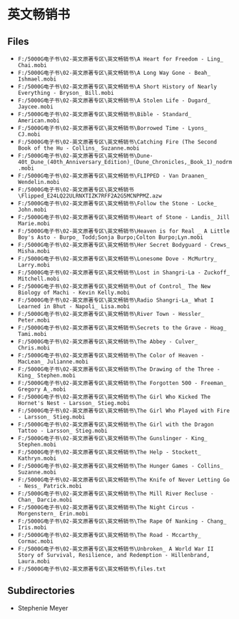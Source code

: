 # 英文畅销书

## Files

- `F:/5000G电子书\02-英文原著专区\英文畅销书\A Heart for Freedom - Ling_ Chai.mobi`
- `F:/5000G电子书\02-英文原著专区\英文畅销书\A Long Way Gone - Beah_ Ishmael.mobi`
- `F:/5000G电子书\02-英文原著专区\英文畅销书\A Short History of Nearly Everything - Bryson_ Bill.mobi`
- `F:/5000G电子书\02-英文原著专区\英文畅销书\A Stolen Life - Dugard_ Jaycee.mobi`
- `F:/5000G电子书\02-英文原著专区\英文畅销书\Bible - Standard_ American.mobi`
- `F:/5000G电子书\02-英文原著专区\英文畅销书\Borrowed Time - Lyons_ CJ.mobi`
- `F:/5000G电子书\02-英文原著专区\英文畅销书\Catching Fire (The Second Book of the Hu - Collins_ Suzanne.mobi`
- `F:/5000G电子书\02-英文原著专区\英文畅销书\Dune-40t_Dune_(40th_Anniversary_Edition)_(Dune_Chronicles,_Book_1)_nodrm.mobi`
- `F:/5000G电子书\02-英文原著专区\英文畅销书\FLIPPED - Van Draanen_ Wendelin.mobi`
- `F:/5000G电子书\02-英文原著专区\英文畅销书\Flipped_E24LQ22ULRNXTIZK7RFF2A2G5MCNPPMZ.azw`
- `F:/5000G电子书\02-英文原著专区\英文畅销书\Follow the Stone - Locke_ John.mobi`
- `F:/5000G电子书\02-英文原著专区\英文畅销书\Heart of Stone - Landis_ Jill Marie.mobi`
- `F:/5000G电子书\02-英文原著专区\英文畅销书\Heaven is for Real _ A Little Boy's Asto - Burpo_ Todd;Sonja Burpo;Colton Burpo;Lyn.mobi`
- `F:/5000G电子书\02-英文原著专区\英文畅销书\Her Secret Bodyguard - Crews_ Misha.mobi`
- `F:/5000G电子书\02-英文原著专区\英文畅销书\Lonesome Dove - McMurtry_ Larry.mobi`
- `F:/5000G电子书\02-英文原著专区\英文畅销书\Lost in Shangri-La - Zuckoff_ Mitchell.mobi`
- `F:/5000G电子书\02-英文原著专区\英文畅销书\Out of Control_ The New Biology of Machi - Kevin Kelly.mobi`
- `F:/5000G电子书\02-英文原著专区\英文畅销书\Radio Shangri-La_ What I Learned in Bhut - Napoli_ Lisa.mobi`
- `F:/5000G电子书\02-英文原著专区\英文畅销书\River Town - Hessler_ Peter.mobi`
- `F:/5000G电子书\02-英文原著专区\英文畅销书\Secrets to the Grave - Hoag_ Tami.mobi`
- `F:/5000G电子书\02-英文原著专区\英文畅销书\The Abbey - Culver_ Chris.mobi`
- `F:/5000G电子书\02-英文原著专区\英文畅销书\The Color of Heaven - MacLean_ Julianne.mobi`
- `F:/5000G电子书\02-英文原著专区\英文畅销书\The Drawing of the Three - King_ Stephen.mobi`
- `F:/5000G电子书\02-英文原著专区\英文畅销书\The Forgotten 500 - Freeman_ Gregory A_.mobi`
- `F:/5000G电子书\02-英文原著专区\英文畅销书\The Girl Who Kicked The Hornet's Nest - Larsson_ Stieg.mobi`
- `F:/5000G电子书\02-英文原著专区\英文畅销书\The Girl Who Played with Fire - Larsson_ Stieg.mobi`
- `F:/5000G电子书\02-英文原著专区\英文畅销书\The Girl with the Dragon Tattoo - Larsson_ Stieg.mobi`
- `F:/5000G电子书\02-英文原著专区\英文畅销书\The Gunslinger - King_ Stephen.mobi`
- `F:/5000G电子书\02-英文原著专区\英文畅销书\The Help - Stockett_ Kathryn.mobi`
- `F:/5000G电子书\02-英文原著专区\英文畅销书\The Hunger Games - Collins_ Suzanne.mobi`
- `F:/5000G电子书\02-英文原著专区\英文畅销书\The Knife of Never Letting Go - Ness_ Patrick.mobi`
- `F:/5000G电子书\02-英文原著专区\英文畅销书\The Mill River Recluse - Chan_ Darcie.mobi`
- `F:/5000G电子书\02-英文原著专区\英文畅销书\The Night Circus - Morgenstern_ Erin.mobi`
- `F:/5000G电子书\02-英文原著专区\英文畅销书\The Rape Of Nanking - Chang_ Iris.mobi`
- `F:/5000G电子书\02-英文原著专区\英文畅销书\The Road - Mccarthy_ Cormac.mobi`
- `F:/5000G电子书\02-英文原著专区\英文畅销书\Unbroken_ A World War II Story of Survival, Resilience, and Redemption - Hillenbrand, Laura.mobi`
- `F:/5000G电子书\02-英文原著专区\英文畅销书\files.txt`

## Subdirectories

- Stephenie Meyer
